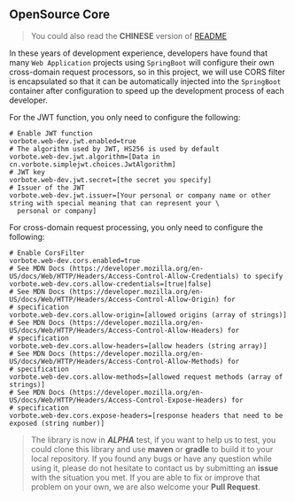 ## OpenSource Core

> You could also read the **CHINESE** version of [README](README_zh-CN.md)

In these years of development experience, developers have found that many `Web Application` projects using `SpringBoot` 
will configure their own cross-domain request processors, so in this project, we will use CORS filter is encapsulated so
that it can be automatically injected into the `SpringBoot` container after configuration to speed up the development 
process of each developer.

For the JWT function, you only need to configure the following:
````properties
# Enable JWT function
vorbote.web-dev.jwt.enabled=true
# The algorithm used by JWT, HS256 is used by default
vorbote.web-dev.jwt.algorithm=[Data in cn.vorbote.simplejwt.choices.JwtAlgorithm]
# JWT key
vorbote.web-dev.jwt.secret=[the secret you specify]
# Issuer of the JWT
vorbote.web-dev.jwt.issuer=[Your personal or company name or other string with special meaning that can represent your \
  personal or company]
````

For cross-domain request processing, you only need to configure the following:
````properties
# Enable CorsFilter
vorbote.web-dev.cors.enabled=true
# See MDN Docs (https://developer.mozilla.org/en-US/docs/Web/HTTP/Headers/Access-Control-Allow-Credentials) to specify
vorbote.web-dev.cors.allow-credentials=[true|false]
# See MDN Docs (https://developer.mozilla.org/en-US/docs/Web/HTTP/Headers/Access-Control-Allow-Origin) for 
# specification
vorbote.web-dev.cors.allow-origin=[allowed origins (array of strings)]
# See MDN Docs (https://developer.mozilla.org/en-US/docs/Web/HTTP/Headers/Access-Control-Allow-Headers) for 
# specification
vorbote.web-dev.cors.allow-headers=[allow headers (string array)]
# See MDN Docs (https://developer.mozilla.org/en-US/docs/Web/HTTP/Headers/Access-Control-Allow-Methods) for 
# specification
vorbote.web-dev.cors.allow-methods=[allowed request methods (array of strings)]
# See MDN Docs (https://developer.mozilla.org/en-US/docs/Web/HTTP/Headers/Access-Control-Expose-Headers) for 
# specification
vorbote.web-dev.cors.expose-headers=[response headers that need to be exposed (string number)]
````

> The library is now in **_ALPHA_** test, if you want to help us to test, you could clone this library and use 
> **maven** or **gradle** to build it to your local repository. If you found any bugs or have any question while using 
> it, please do not hesitate to contact us by submitting an **issue** with the situation you met. If you are able to
> fix or improve that problem on your own, we are also welcome your **Pull Request**.